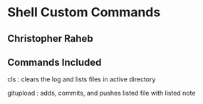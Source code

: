 # Shell Custom Commands

## Christopher Raheb

## Commands Included

cls : clears the log and lists files in active directory

gitupload : adds, commits, and pushes listed file with listed note

